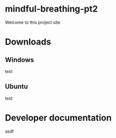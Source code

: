 # mindful-breathing-pt2


Welcome to this project site

# Downloads

## Windows
text

## Ubuntu
test

# Developer documentation
asdf
